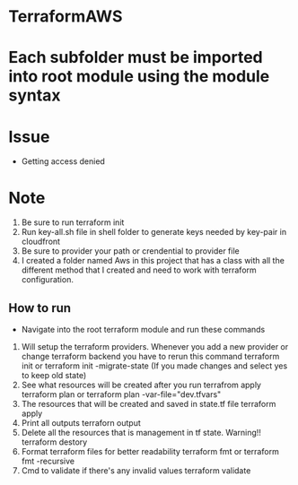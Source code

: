 # TerraformAWS
# Each subfolder must be imported into root module using the module syntax


# Issue
- Getting access denied 


# Note
1. Be sure to run terraform init
2. Run key-all.sh file in shell folder to generate keys needed by key-pair in cloudfront
3. Be sure to provider your path or crendential to provider file
4. I created a folder named Aws in this project that has a class with all the different method that I created and need to work with terraform configuration.


## How to run
- Navigate into the root terraform module and run these commands
1. Will setup the terraform providers. Whenever you add a new provider or change terraform backend you have to rerun this command
terraform init or 
terraform init -migrate-state (If you made changes and select yes to keep old state)
2. See what resources will be created after you run terrafrom apply
terraform plan
or 
terraform plan -var-file="dev.tfvars"
3. The resources that will be created and saved in state.tf file
terraform apply
4. Print all outputs
terraforn output
5. Delete all the resources that is management in tf state. Warning!!
terraform destory
6. Format terraform files for better readability
terraform fmt or terraform fmt -recursive
7. Cmd to validate if there's any invalid values
terraform validate